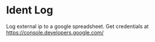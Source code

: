 # Ident Log

Log external ip to a google spreadsheet.
Get credentials at https://console.developers.google.com/
